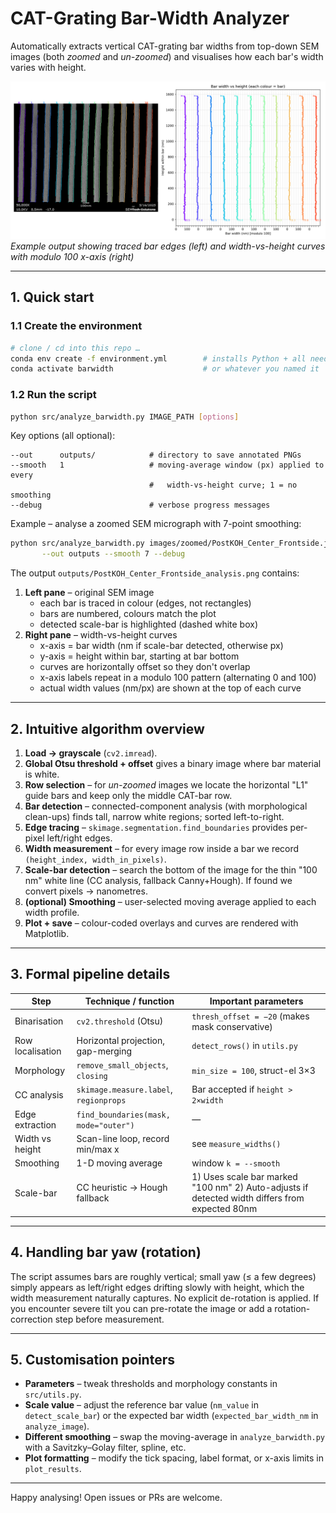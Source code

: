 # CAT-Grating Bar-Width Analyzer

Automatically extracts vertical CAT-grating bar widths from top-down SEM images (both *zoomed* and *un-zoomed*) and visualises how each bar's width varies with height.

![CAT-Grating Bar Width Analysis Example](outputs/PostKOH_Center_Frontside_analysis.png)
*Example output showing traced bar edges (left) and width-vs-height curves with modulo 100 x-axis (right)*

---
## 1. Quick start

### 1.1  Create the environment

```bash
# clone / cd into this repo …
conda env create -f environment.yml        # installs Python + all needed pkgs
conda activate barwidth                    # or whatever you named it
```

### 1.2  Run the script

```bash
python src/analyze_barwidth.py IMAGE_PATH [options]
```

Key options (all optional):

```
--out      outputs/            # directory to save annotated PNGs
--smooth   1                   # moving-average window (px) applied to every
                               #   width-vs-height curve; 1 = no smoothing
--debug                        # verbose progress messages
```

Example – analyse a zoomed SEM micrograph with 7-point smoothing:

```bash
python src/analyze_barwidth.py images/zoomed/PostKOH_Center_Frontside.jpg \
       --out outputs --smooth 7 --debug
```

The output `outputs/PostKOH_Center_Frontside_analysis.png` contains:

1. **Left pane** – original SEM image
   * each bar is traced in colour (edges, not rectangles)
   * bars are numbered, colours match the plot
   * detected scale-bar is highlighted (dashed white box)
2. **Right pane** – width-vs-height curves
   * x-axis = bar width (nm if scale-bar detected, otherwise px)
   * y-axis = height within bar, starting at bar bottom
   * curves are horizontally offset so they don't overlap
   * x-axis labels repeat in a modulo 100 pattern (alternating 0 and 100)
   * actual width values (nm/px) are shown at the top of each curve

---
## 2. Intuitive algorithm overview

1. **Load → grayscale**  (`cv2.imread`).
2. **Global Otsu threshold + offset** gives a binary image where bar material is white.
3. **Row selection** – for *un-zoomed* images we locate the horizontal "L1" guide bars and keep only the middle CAT-bar row.
4. **Bar detection** – connected-component analysis (with morphological clean-ups) finds tall, narrow white regions; sorted left-to-right.
5. **Edge tracing** – `skimage.segmentation.find_boundaries` provides per-pixel left/right edges.
6. **Width measurement** – for every image row inside a bar we record `(height_index, width_in_pixels)`.
7. **Scale-bar detection** – search the bottom of the image for the thin "100 nm" white line (CC analysis, fallback Canny+Hough).  If found we convert pixels → nanometres.
8. **(optional) Smoothing** – user-selected moving average applied to each width profile.
9. **Plot + save** – colour-coded overlays and curves are rendered with Matplotlib.

---
## 3. Formal pipeline details

| Step | Technique / function | Important parameters |
|------|----------------------|----------------------|
| Binarisation | `cv2.threshold` (Otsu) | `thresh_offset = −20` (makes mask conservative) |
| Row localisation | Horizontal projection, gap-merging | `detect_rows()` in `utils.py` |
| Morphology | `remove_small_objects`, `closing` | `min_size = 100`, struct-el 3×3 |
| CC analysis | `skimage.measure.label`, `regionprops` | Bar accepted if `height > 2×width` |
| Edge extraction | `find_boundaries(mask, mode="outer")` | — |
| Width vs height | Scan-line loop, record min/max x | see `measure_widths()` |
| Smoothing | 1-D moving average | window `k = --smooth` |
| Scale-bar | CC heuristic → Hough fallback | 1) Uses scale bar marked "100 nm" 2) Auto-adjusts if detected width differs from expected 80nm |

---
## 4. Handling bar **yaw (rotation)**

The script assumes bars are roughly vertical; small yaw (≤ a few degrees) simply appears as left/right edges drifting slowly with height, which the width measurement naturally captures.  No explicit de-rotation is applied.  If you encounter severe tilt you can pre-rotate the image or add a rotation-correction step before measurement.

---
## 5. Customisation pointers

* **Parameters** – tweak thresholds and morphology constants in `src/utils.py`.
* **Scale value** – adjust the reference bar value (`nm_value` in `detect_scale_bar`) or the expected bar width (`expected_bar_width_nm` in `analyze_image`).
* **Different smoothing** – swap the moving-average in `analyze_barwidth.py` with a Savitzky–Golay filter, spline, etc.
* **Plot formatting** – modify the tick spacing, label format, or x-axis limits in `plot_results`.

---
Happy analysing!  Open issues or PRs are welcome. 